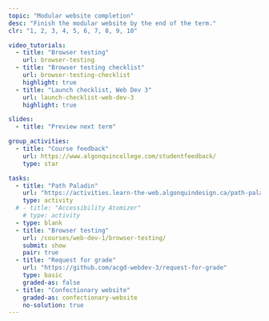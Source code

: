 ```yaml
---
topic: "Modular website completion"
desc: "Finish the modular website by the end of the term."
clr: "1, 2, 3, 4, 5, 6, 7, 8, 9, 10"

video_tutorials:
  - title: "Browser testing"
    url: browser-testing
  - title: "Browser testing checklist"
    url: browser-testing-checklist
    highlight: true
  - title: "Launch checklist, Web Dev 3"
    url: launch-checklist-web-dev-3
    highlight: true

slides:
  - title: "Preview next term"

group_activities:
  - title: "Course feedback"
    url: https://www.algonquincollege.com/studentfeedback/
    type: star

tasks:
  - title: "Path Paladin"
    url: "https://activities.learn-the-web.algonquindesign.ca/path-paladin/"
    type: activity
  # - title: "Accessibility Atomizer"
    # type: activity
  - type: blank
  - title: "Browser testing"
    url: /courses/web-dev-1/browser-testing/
    submit: show
    pair: true
  - title: "Request for grade"
    url: "https://github.com/acgd-webdev-3/request-for-grade"
    type: basic
    graded-as: false
  - title: "Confectionary website"
    graded-as: confectionary-website
    no-solution: true
---
```

